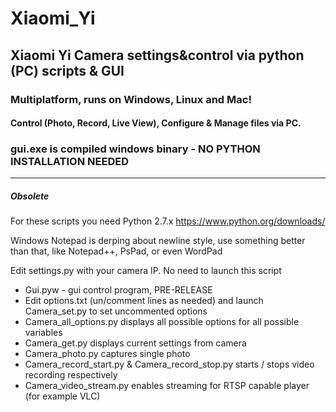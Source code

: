 # Xiaomi_Yi
## Xiaomi Yi Camera settings&control via python (PC) scripts & GUI

### Multiplatform, runs on Windows, Linux and Mac!

#### Control (Photo, Record, Live View), Configure & Manage files via PC.

### gui.exe is compiled windows binary - NO PYTHON INSTALLATION NEEDED


-------
##### Obsolete

For these scripts you need Python 2.7.x https://www.python.org/downloads/ 

Windows Notepad is derping about newline style, use something better than that, like Notepad++, PsPad, or even WordPad

Edit settings.py with your camera IP. No need to launch this script

* Gui.pyw - gui control program, PRE-RELEASE
* Edit options.txt (un/comment lines as needed) and launch Camera_set.py to set uncommented options
* Camera_all_options.py displays all possible options for all possible variables
* Camera_get.py displays current settings from camera
* Camera_photo.py captures single photo
* Camera_record_start.py & Camera_record_stop.py starts / stops video recording respectively
* Camera_video_stream.py enables streaming for RTSP capable player (for example VLC)
